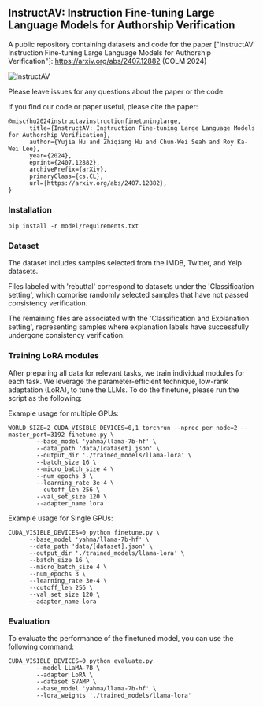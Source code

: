 ## InstructAV: Instruction Fine-tuning Large Language Models for Authorship Verification

A public repository containing datasets and code for the paper ["InstructAV: Instruction Fine-tuning Large Language Models for Authorship Verification"]: https://arxiv.org/abs/2407.12882 (COLM 2024)

![InstructAV](https://github.com/user-attachments/assets/ed6c978b-0a92-4535-a51f-bfcb538686b2)

Please leave issues for any questions about the paper or the code.

If you find our code or paper useful, please cite the paper:
```
@misc{hu2024instructavinstructionfinetuninglarge,
      title={InstructAV: Instruction Fine-tuning Large Language Models for Authorship Verification}, 
      author={Yujia Hu and Zhiqiang Hu and Chun-Wei Seah and Roy Ka-Wei Lee},
      year={2024},
      eprint={2407.12882},
      archivePrefix={arXiv},
      primaryClass={cs.CL},
      url={https://arxiv.org/abs/2407.12882}, 
}
```


### Installation
```
pip install -r model/requirements.txt
```

### Dataset
The dataset includes samples selected from the IMDB, Twitter, and Yelp datasets. 

Files labeled with 'rebuttal' correspond to datasets under the 'Classification setting', which comprise randomly selected samples that have not passed consistency verification. 

The remaining files are associated with the 'Classification and Explanation setting', representing samples where explanation labels have successfully undergone consistency verification.

### Training LoRA modules
After preparing all data for relevant tasks, we train individual modules for each task. We leverage the parameter-efficient technique, low-rank adaptation (LoRA), to tune the LLMs. To do the finetune, please run the script as the following:

Example usage for multiple GPUs:

```
WORLD_SIZE=2 CUDA_VISIBLE_DEVICES=0,1 torchrun --nproc_per_node=2 --master_port=3192 finetune.py \
        --base_model 'yahma/llama-7b-hf' \
        --data_path 'data/[dataset].json' \
        --output_dir './trained_models/llama-lora' \
        --batch_size 16 \
        --micro_batch_size 4 \
        --num_epochs 3 \
        --learning_rate 3e-4 \
        --cutoff_len 256 \
        --val_set_size 120 \
        --adapter_name lora
```

Example usage for Single GPUs:

```
CUDA_VISIBLE_DEVICES=0 python finetune.py \
      --base_model 'yahma/llama-7b-hf' \
      --data_path 'data/[dataset].json' \
      --output_dir './trained_models/llama-lora' \
      --batch_size 16 \
      --micro_batch_size 4 \
      --num_epochs 3 \
      --learning_rate 3e-4 \
      --cutoff_len 256 \
      --val_set_size 120 \
      --adapter_name lora
```


### Evaluation

To evaluate the performance of the finetuned model, you can use the following command:

```
CUDA_VISIBLE_DEVICES=0 python evaluate.py 
        --model LLaMA-7B \ 
        --adapter LoRA \
        --dataset SVAMP \ 
        --base_model 'yahma/llama-7b-hf' \
        --lora_weights './trained_models/llama-lora'
```
  

